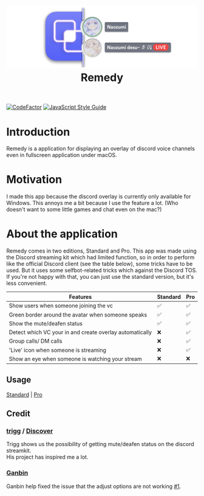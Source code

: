 <h1 align="center">
  <a href="https://github.com/Naozumi520/discordOverlayMac"><img src="./src/img/banner.png" avtar_c_icon" width="800"></a>
  <br>
  Remedy
  <br>
  <br>
</h1>

[![CodeFactor](https://www.codefactor.io/repository/github/naozumi520/remedy/badge)](https://www.codefactor.io/repository/github/naozumi520/remedy)
[![JavaScript Style Guide](https://cdn.rawgit.com/standard/standard/master/badge.svg)](https://github.com/standard/standard)

# Introduction
Remedy is a application for displaying an overlay of discord voice channels even in fullscreen application under macOS.  

# Motivation
I made this app because the discord overlay is currently only available for Windows. This annoys me a bit because I use the feature a lot. (Who doesn't want to some little games and chat even on the mac?)

# About the application
Remedy comes in two editions, Standard and Pro. This app was made using the Discord streaming kit which had limited function, so in order to perform like the official Discord client (see the table below), some tricks have to be used. But it uses some selfbot-related tricks which against the Discord TOS. If you're not happy with that, you can just use the standard version, but it's less convenient.

| Features                                                 | Standard           | Pro                |
| -------------------------------------------------------- | ------------------ | ------------------ |
| Show users when someone joining the vc                   | :white_check_mark: | :white_check_mark: |
| Green border around the avatar when someone speaks       | :white_check_mark: | :white_check_mark: |
| Show the mute/deafen status                              | :white_check_mark: | :white_check_mark: |
| Detect which VC your in and create overlay automatically | :x:                | :white_check_mark: |
| Group calls/ DM calls                                    | :x:                | :white_check_mark: |
| 'Live' icon when someone is streaming                    | :x:                | :white_check_mark: |
| Show an eye when someone is watching your stream         | :x:                | :x:                |

## Usage
[Standard](Standard.md) | [Pro](Pro.md)

## Credit
### [trigg](https://github.com/trigg) / [Discover](https://github.com/trigg/Discover)
Trigg shows us the possibility of getting mute/deafen status on the discord streamkit.  
His project has inspired me a lot.

### [Ganbin](https://github.com/Ganbin)
Ganbin help fixed the issue that the adjust options are not working [#1](https://github.com/Naozumi520/Remedy/issues/1).

